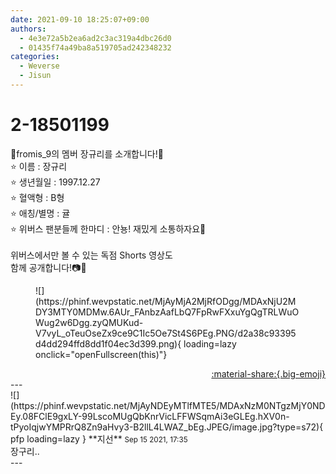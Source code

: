 ```yaml
---
date: 2021-09-10 18:25:07+09:00
authors:
  - 4e3e72a5b2ea6ad2c3ac319a4dbc26d0
  - 01435f74a49ba8a519705ad242348232
categories:
  - Weverse
  - Jisun
---
```


# 2-18501199

<div class="post-container" markdown="1">
<div class="content-container md-sidebar__scrollwrap" markdown="1">

💌fromis_9의 멤버 장규리를 소개합니다!💌<br>⭐ 이름 : 장규리<br>⭐ 생년월일 : 1997.12.27<br>⭐ 혈액형 : B형<br>⭐ 애칭/별명 : 귤<br>⭐ 위버스 팬분들께 한마디 : 안뇽! 재밌게 소통하자요🧡<br><br>위버스에서만 볼 수 있는 독점 Shorts 영상도<br>함께 공개합니다!📷💝
<figure markdown="1">
![](https://phinf.wevpstatic.net/MjAyMjA2MjRfODgg/MDAxNjU2MDY3MTY0MDMw.6AUr_FAnbzAafLbQ7FpRwFXxuYgQgTRLWuOWug2w6Dgg.zyQMUKud-V7vyL_oTeuOseZx9ce9C1Ic5Oe7St4S6PEg.PNG/d2a38c93395d4dd294ffd8dd1f04ec3d399.png){ loading=lazy onclick="openFullscreen(this)"}
</figure>


</div>
</div>

<div style="text-align: right;" markdown="1">
<a href="https://weverse.io/fromis9/fanpost/2-18501199" style="text-align: right;">:material-share:{.big-emoji}</a>
</div>
---

<div class="comments-container md-sidebar__scrollwrap" markdown="1">
<div class="comment" markdown="1">
<div class='id-container' markdown="1">
![](https://phinf.wevpstatic.net/MjAyNDEyMTlfMTE5/MDAxNzM0NTgzMjY0NDEy.08FClE9gxLY-99LscoMUgQbKnrVicLFFWSqmAi3eGLEg.hXV0n-tPyoIqjwYMPRrQ8Zn9aHvy3-B2llL4LWAZ_bEg.JPEG/image.jpg?type=s72){ pfp loading=lazy }
**<span class="artist">지선</span>** <small>Sep 15 2021, 17:35</small><br>
</div>
<div class='comment-body' markdown="1">
장구리..
</div>
</div>
</div>
---
